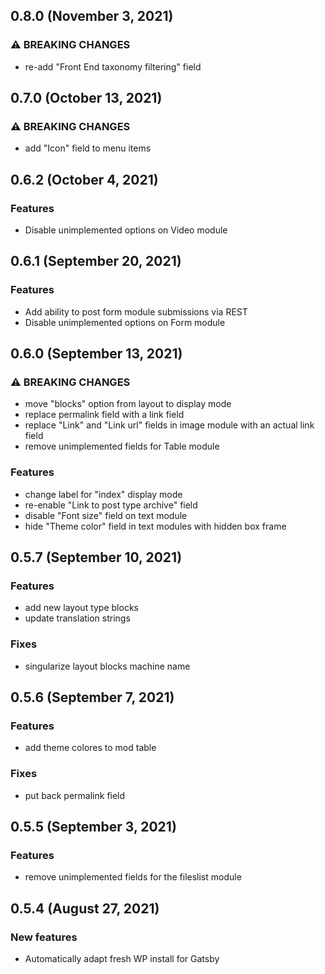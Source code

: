 ## 0.8.0 (November 3, 2021)

### ⚠ BREAKING CHANGES

- re-add "Front End taxonomy filtering" field

## 0.7.0 (October 13, 2021)

### ⚠ BREAKING CHANGES

- add "Icon" field to menu items

## 0.6.2 (October 4, 2021)

### Features

- Disable unimplemented options on Video module

## 0.6.1 (September 20, 2021)

### Features

- Add ability to post form module submissions via REST
- Disable unimplemented options on Form module

## 0.6.0 (September 13, 2021)

### ⚠️ BREAKING CHANGES

- move "blocks" option from layout to display mode
- replace permalink field with a link field
- replace "Link" and "Link url" fields in image module with an actual link field
- remove unimplemented fields for Table module

### Features

- change label for "index" display mode
- re-enable "Link to post type archive" field
- disable "Font size" field on text module
- hide "Theme color" field in text modules with hidden box frame

## 0.5.7 (September 10, 2021)

### Features

- add new layout type blocks
- update translation strings

### Fixes

- singularize layout blocks machine name

## 0.5.6 (September 7, 2021)

### Features

- add theme colores to mod table

### Fixes

- put back permalink field

## 0.5.5 (September 3, 2021)

### Features

- remove unimplemented fields for the fileslist module

## 0.5.4 (August 27, 2021)

### New features

- Automatically adapt fresh WP install for Gatsby
